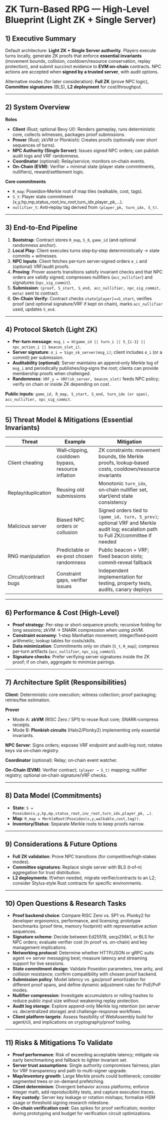 # ZK Turn‑Based RPG — High‑Level Blueprint (Light ZK + Single Server)

## 1) Executive Summary

Default architecture: **Light ZK + Single Server authority**. Players execute turns locally, generate ZK proofs that enforce **essential invariants** (movement bounds, collision, cooldown/resource conservation, replay protection), and submit succinct evidence to **EVM on‑chain** contracts. NPC actions are accepted when **signed by a trusted server**, with audit options.

Alternative modes (for later consideration): **Full ZK** (prove NPC logic), **Committee signatures** (BLS), **L2 deployment** for cost/throughput.

---

## 2) System Overview

**Roles**

* **Client** (Rust; optional Bevy UI): Renders gameplay, runs deterministic core, collects witnesses, packages proof submissions.
* **Prover** (Rust; zkVM or Plonkish): Creates proofs (optionally over short sequences of turns).
* **NPC Authority (Single Server)**: Issues signed NPC orders; can publish audit logs and VRF randomness.
* **Coordinator** (optional): Relay/service; monitors on‑chain events.
* **On‑Chain (EVM)**: Verifier + minimal state (player state commitments, nullifiers), reward/settlement logic.

**Core commitments**

* `R_map`: Poseidon‑Merkle root of map tiles (walkable, cost, tags).
* `S_t`: Player state commitment (x,y,hp,mp,status_root,inv_root,turn_idx,player_pk,…).
* `nullifier_t`: Anti‑replay tag derived from `(player_pk, turn_idx, S_t)`.

---

## 3) End‑to‑End Pipeline

1. **Bootstrap**: Contract stores `R_map`, `S_0`, `game_id` (and optional randomness anchor).
2. **Local Play**: Client executes turns step‑by‑step deterministically → state commits + witnesses.
3. **NPC Inputs**: Client fetches per‑turn server‑signed orders `σ_i` and (optional) VRF/audit proofs.
4. **Proving**: Prover asserts transitions satisfy invariant checks and that NPC orders are validly signed; compresses nullifiers (`acc_nullifier`) and signatures (`npc_sig_commit`).
5. **Submission**: `(proof, S_start, S_end, acc_nullifier, npc_sig_commit, meta)` sent to contract.
6. **On‑Chain Verify**: Contract checks `state[player]==S_start`, verifies proof (and optional signature/VRF if kept on chain), marks `acc_nullifier` used, updates `S_end`.

---

## 4) Protocol Sketch (Light ZK)

* **Per‑turn message**: `msg_i = H(game_id || turn_i || S_{i-1} || npc_action_i || beacon_slot_i)`.
* **Server signature**: `σ_i = Sign_sk_server(msg_i)`; client includes `σ_i` (or a commit) per submission.
* **Auditability (optional)**: Server maintains an append‑only Merkle log of `msg_i` and periodically publishes/log‑signs the root; clients can provide membership proofs when challenged.
* **Randomness**: `VRF_y = VRF(sk_server, beacon_slot)` feeds NPC policy; verify on chain or inside ZK depending on cost.

**Public inputs**: `game_id, R_map, S_start, S_end, turn_idx (or span), acc_nullifier, npc_sig_commit`.

---

## 5) Threat Model & Mitigations (Essential Invariants)

| Threat                | Example                                            | Mitigation                                                                                                                         |
| --------------------- | -------------------------------------------------- | ---------------------------------------------------------------------------------------------------------------------------------- |
| Client cheating       | Wall‑clipping, cooldown bypass, resource inflation | ZK constraints: movement bounds, tile Merkle proofs, lookup‑based costs, cooldown/resource invariants                              |
| Replay/duplication    | Reusing old submissions                            | Monotonic `turn_idx`, on‑chain nullifier set, start/end state consistency                                                          |
| Malicious server      | Biased NPC orders or collusion                     | Signed orders tied to `(game_id, turn, S_prev)`; optional VRF and Merkle audit log; escalation path to Full ZK/committee if needed |
| RNG manipulation      | Predictable or ex‑post chosen randomness           | Public beacon + VRF; fixed beacon slots; commit‑reveal fallback                                                                    |
| Circuit/contract bugs | Constraint gaps, verifier issues                   | Independent implementation for testing, property tests, audits, canary deploys                                                     |

---

## 6) Performance & Cost (High‑Level)

* **Proof strategy**: Per-step or short-sequence proofs; recursive folding for long sessions; zkVM → SNARK compression when using zkVM.
* **Constraint economy**: 1‑step Manhattan movement; integer/fixed‑point arithmetic; lookup tables for costs/skills.
* **Data minimization**: Commitments only on chain (`S_t`, `R_map`); compress per‑turn artifacts (`acc_nullifier`, `npc_sig_commit`).
* **Signature checks**: Prefer verifying server signatures inside the ZK proof; if on chain, aggregate to minimize pairings.

---

## 7) Architecture Split (Responsibilities)

**Client**: Deterministic core execution; witness collection; proof packaging; retries/fee estimation.

**Prover**

* Mode A: **zkVM** (RISC Zero / SP1) to reuse Rust core; SNARK‑compress receipts.
* Mode B: **Plonkish circuits** (Halo2/Plonky2) implementing only essential invariants.

**NPC Server**: Signs orders; exposes VRF endpoint and audit‑log root; rotates keys via on‑chain registry.

**Coordinator** (optional): Relay; on‑chain event watcher.

**On‑Chain (EVM)**: Verifier contract; `(player → S_t)` mapping; nullifier registry; optional on‑chain signature/VRF checks.

---

## 8) Data Model (Commitments)

* **State**: `S = Poseidon(x,y,hp,mp,status_root,inv_root,turn_idx,player_pk, …)`.
* **Map**: `R_map = MerkleRoot(Poseidon(x,y,walkable,cost,tag))`.
* **Inventory/Status**: Separate Merkle roots to keep proofs narrow.

---

## 9) Considerations & Future Options

* **Full ZK validation**: Prove NPC transitions (for competitive/high‑stakes modes).
* **Committee signatures**: Replace single server with BLS (t‑of‑n) aggregation for trust distribution.
* **L2 deployments**: If/when needed, migrate verifier/contracts to an L2; consider Stylus‑style Rust contracts for specific environments.

---

## 10) Open Questions & Research Tasks

* **Proof backend choice**: Compare RISC Zero vs. SP1 vs. Plonky2 for developer ergonomics, performance, and licensing; prototype benchmarks (proof time, memory footprint) with representative action sequences.
* **Signature scheme**: Decide between Ed25519, secp256k1, or BLS for NPC orders; evaluate verifier cost (in proof vs. on-chain) and key management implications.
* **Networking protocol**: Determine whether HTTP/JSON or gRPC suits agent ↔ server messaging best; measure latency and streaming support for live sessions.
* **State commitment design**: Validate Poseidon parameters, tree arity, and collision resistance; confirm compatibility with chosen proof backend.
* **Submission policy**: Model latency vs. gas/proof amortization for different proof spans, and define dynamic adjustment rules for PvE/PvP modes.
* **Nullifier compression**: Investigate accumulators or rolling hashes to reduce public input size without weakening replay protection.
* **Audit log storage**: Explore append-only Merkle log retention (on server vs. decentralized storage) and challenge-response workflows.
* **Client platform targets**: Assess feasibility of WebAssembly build for agent/cli, and implications on cryptography/proof tooling.

---

## 11) Risks & Mitigations To Validate

* **Proof performance**: Risk of exceeding acceptable latency; mitigate via early benchmarking and fallback to lighter invariant set.
* **Server trust assumptions**: Single authority compromises fairness; plan for VRF transparency and path to multi-signer upgrade.
* **Map/inventory growth**: Large Merkle proofs could bottleneck; consider segmented trees or on-demand prefetching.
* **Client determinism**: Divergent behavior across platforms; enforce integer math, add reproducibility tests, and capture execution traces.
* **Key custody**: Server key leakage or rotation mishaps; formalize HSM usage or threshold signing research milestone.
* **On-chain verification cost**: Gas spikes for proof verification; monitor during prototyping and budget for verification circuit optimizations.
